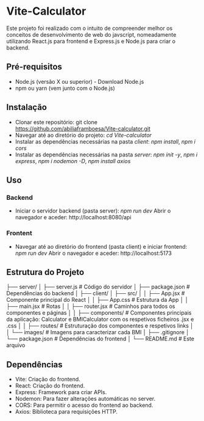 # Vite-Calculator

Este projeto foi realizado com o intuito de compreender melhor os conceitos de desenvolvimento de web do javscript, nomeadamente utilizando React.js para frontend e Express.js e Node.js para criar o backend.

## Pré-requisitos
 - Node.js (versão X ou superior) - Download Node.js
 - npm ou yarn (vem junto com o Node.js) 

## Instalação
 - Clonar este repositório: git clone https://github.com/abiliaframboesa/Vite-calculator.git
 - Navegar até ao diretório do projeto: *cd Vite-calculator*
 - Instalar as dependências necessárias na pasta *client*: *npm install*, *npm i cors*
 - Instalar as dependências necessárias na pasta *server*: *npm init -y*, *npm i express*, *npm i nodemon -D*, *npm install axios*

## Uso 
### Backend
 - Iniciar o servidor backend (pasta server): *npm run dev*
   Abrir o navegador e aceder: http://localhost:8080/api
### Frontent
  - Navegar até ao diretório do frontend (pasta client) e iniciar frontend: *npm run dev*
    Abrir o navegador e aceder: http://localhost:5173

## Estrutura do Projeto

├── server/
│   ├── server.js         # Código do servidor
│   ├── package.json      # Dependências do backend
│
├── client/
│   ├── src/
│   │   ├── App.jsx       # Componente principal do React
│   │   ├── App.css       # Estrutura da App
│   │   ├── main.jsx      # Rotas
│   │   ├── router.jsx    # Caminhos para todos os componentes e páginas
│   │   ├── components/   # Componentes principais da aplicação: Calculator e BMICalculator com os respetivos ficheiros .jsx e .css
│   │   ├── routes/       # Estruturação dos componentes e respetivos links 
│   │   └── images/       # Imagens para caracterizar cada BMI
│   ├── .gitignore
│   └── package.json      # Dependências do frontend
│
└── README.md             # Este arquivo

## Dependências
 - Vite: Criação do frontend.
 - React: Criação do frontend.
 - Express: Framework para criar APIs.
 - Nodemon: Para fazer alterações automáticas no server.
 - CORS: Para permitir o acesso do frontend ao backend.
 - Axios: Biblioteca para requisições HTTP.



